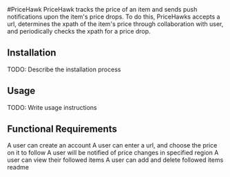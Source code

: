 <snippet>
  <content>
#PriceHawk
PriceHawk tracks the price of an item and sends push notifications upon the item's price drops.
To do this, PriceHawks accepts a url, determines the xpath of the item's price through
collaboration with user, and periodically checks the xpath for a price drop.

## Installation
TODO: Describe the installation process
## Usage
TODO: Write usage instructions

## Functional Requirements
A user can create an account
A user can enter a url, and choose the price on it to follow
A user will be notified of price changes in specified region
A user can view their followed items
A user can add and delete followed items
</content>
  <tabTrigger>readme</tabTrigger>
</snippet>
